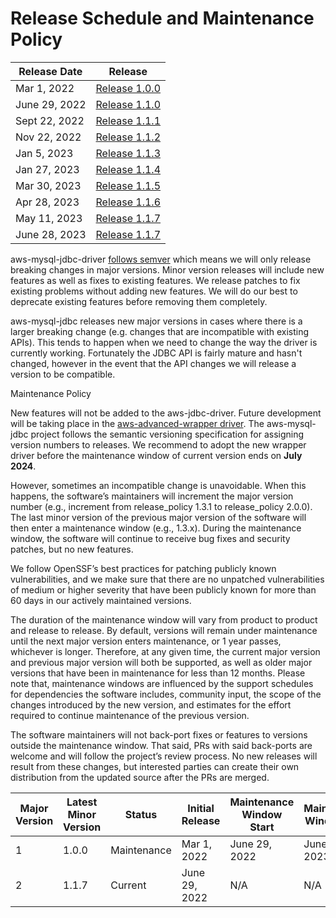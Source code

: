 # Release Schedule and Maintenance Policy
| Release Date  | Release                                                                       |
|---------------|-------------------------------------------------------------------------------|
| Mar 1, 2022   | [Release 1.0.0](https://github.com/awslabs/aws-mysql-jdbc/releases/tag/1.0.0) |  
| June 29, 2022 | [Release 1.1.0](https://github.com/awslabs/aws-mysql-jdbc/releases/tag/1.1.0) | 
| Sept 22, 2022 | [Release 1.1.1](https://github.com/awslabs/aws-mysql-jdbc/releases/tag/1.1.1) |
| Nov 22, 2022  | [Release 1.1.2](https://github.com/awslabs/aws-mysql-jdbc/releases/tag/1.1.2) |  
| Jan 5, 2023   | [Release 1.1.3](https://github.com/awslabs/aws-mysql-jdbc/releases/tag/1.1.3) |
| Jan 27, 2023  | [Release 1.1.4](https://github.com/awslabs/aws-mysql-jdbc/releases/tag/1.1.4) |
| Mar 30, 2023  | [Release 1.1.5](https://github.com/awslabs/aws-mysql-jdbc/releases/tag/1.1.5) |
| Apr 28, 2023  | [Release 1.1.6](https://github.com/awslabs/aws-mysql-jdbc/releases/tag/1.1.6) |
| May 11, 2023  | [Release 1.1.7](https://github.com/awslabs/aws-mysql-jdbc/releases/tag/1.1.7) |
| June 28, 2023  | [Release 1.1.7](https://github.com/awslabs/aws-mysql-jdbc/releases/tag/1.1.8) |


aws-mysql-jdbc-driver [follows semver](https://semver.org/#semantic-versioning-200) which means we will only release
breaking changes in major versions. Minor version releases will include new features as well as fixes to existing features. 
We release patches to fix existing problems without adding new features. We will do our best to deprecate existing features
before removing them completely.

aws-mysql-jdbc releases new major versions in cases where there is a larger breaking change
(e.g. changes that are incompatible with existing APIs). This tends to happen when we need to
change the way the driver is currently working. Fortunately the JDBC API is fairly mature and hasn't changed, however
in the event that the API changes we will release a version to be compatible.

Maintenance Policy

New features will not be added to the aws-jdbc-driver. Future development will be taking place in the 
[aws-advanced-wrapper driver](https://github.com/awslabs/aws-advanced-jdbc-wrapper).
The aws-mysql-jdbc project follows the semantic versioning specification for assigning version numbers
to releases. We recommend to adopt the new wrapper driver before the maintenance window of current version ends on **July 2024**.

However, sometimes an incompatible change is unavoidable. When this happens, the software’s maintainers will increment
the major version number (e.g., increment from release_policy 1.3.1 to release_policy 2.0.0).
The last minor version of the previous major version of the software will then enter a maintenance window
(e.g., 1.3.x). During the maintenance window, the software will continue to receive bug fixes and security patches,
but no new features.

We follow OpenSSF’s best practices for patching publicly known vulnerabilities, and we make sure that there are
no unpatched vulnerabilities of medium or higher severity that have been publicly known for more than 60 days
in our actively maintained versions.

The duration of the maintenance window will vary from product to product and release to release.
By default, versions will remain under maintenance until the next major version enters maintenance,
or 1 year passes, whichever is longer. Therefore, at any given time, the current major version and
previous major version will both be supported, as well as older major versions that have been in maintenance
for less than 12 months. Please note that, maintenance windows are influenced by the support schedules for
dependencies the software includes, community input, the scope of the changes introduced by the new version,
and estimates for the effort required to continue maintenance of the previous version.

The software maintainers will not back-port fixes or features to versions outside the maintenance window.
That said, PRs with said back-ports are welcome and will follow the project’s review process.
No new releases will result from these changes, but interested parties can create their own distribution
from the updated source after the PRs are merged.

| Major Version | Latest Minor Version | Status      | Initial Release | Maintenance Window Start | Maintenance Window End |
|---------------|----------------------|-------------|-----------------|--------------------------|------------------------|
| 1             | 1.0.0                | Maintenance | Mar 1, 2022     | June 29, 2022            | June 29, 2023          | 
| 2             | 1.1.7                | Current     | June 29, 2022   | N/A                      | N/A                    | 